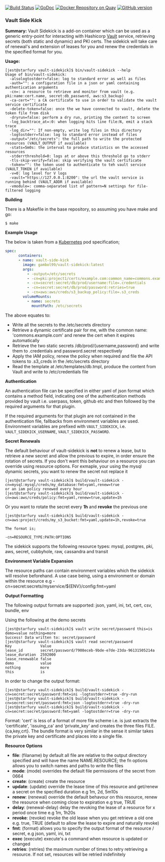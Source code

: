 [![Build Status](https://travis-ci.org/UKHomeOffice/vault-sidekick.svg?branch=master)](https://travis-ci.org/UKHomeOffice/vault-sidekick)
[![GoDoc](http://godoc.org/github.com/UKHomeOffice/vault-sidekick?status.png)](http://godoc.org/github.com/UKHomeOffice/vault-sidekick)
[![Docker Repository on Quay](https://quay.io/repository/ukhomeofficedigital/vault-sidekick/status "Docker Repository on Quay")](https://quay.io/repository/ukhomeofficedigital/vault-sidekick)
[![GitHub version](https://badge.fury.io/gh/UKHomeOffice%2Fvault-sidekick.svg)](https://badge.fury.io/gh/UKHomeOffice%2Fvault-sidekick)

### **Vault Side Kick**

**Summary:**
Vault Sidekick is a add-on container which can be used as a generic entry-point for interacting with Hashicorp [Vault](https://vaultproject.io) service, retrieving secrets
(both static and dynamic) and PKI certs. The sidekick will take care of renewal's and extension of leases for you and renew the credentials in the specified format for you.

**Usage:**

```shell
[jest@starfury vault-sidekick]$ bin/vault-sidekick --help
Usage of bin/vault-sidekick:
  -alsologtostderr=false: log to standard error as well as files
  -auth="": a configuration file in a json or yaml containing authentication arguments
  -cn=: a resource to retrieve and monitor from vault (e.g. pki:name:cert.name, secret:db_password, aws:s3_backup)
  -ca-cert="": a CA certificate to use in order to validate the vault service certificate
  -delete-token=false: once the we have connected to vault, delete the token file from disk
  -dryrun=false: perform a dry run, printing the content to screen
  -log_backtrace_at=:0: when logging hits line file:N, emit a stack trace
  -log_dir="": If non-empty, write log files in this directory
  -logtostderr=false: log to standard error instead of files
  -output="/etc/secrets": the full path to write the protected resources (VAULT_OUTPUT if available)
  -stats=5m0s: the interval to produce statistics on the accessed resources
  -stderrthreshold=0: logs at or above this threshold go to stderr
  -tls-skip-verify=false: skip verifying the vault certificate
  -token="": the token used to authenticate to teh vault service (VAULT_TOKEN if available)
  -v=0: log level for V logs
  -vault="https://127.0.0.1:8200": the url the vault service is running behind (VAULT_ADDR if available)
  -vmodule=: comma-separated list of pattern=N settings for file-filtered logging
```

**Building**

There is a Makefile in the base repository, so assuming you have make and go:

`$ make`

**Example Usage**

The below is taken from a [Kubernetes](https://github.com/kubernetes/kubernetes) pod specification;

```YAML
spec:
      containers:
      - name: vault-side-kick
        image: gambol99/vault-sidekick:latest
        args:
          - -output=/etc/secrets
          - -cn=pki:project1/certs/example.com:common_name=commons.example.com,revoke=true,update=2h
          - -cn=secret:secret/db/prod/username:file=.credentials
          - -cn=secret:secret/db/prod/password:retries=true
          - -cn=aws:aws/creds/s3_backup_policy:file=.s3_creds
        volumeMounts:
          - name: secrets
            mountPath: /etc/secrets
```

The above equates to:

 - Write all the secrets to the /etc/secrets directory
 - Retrieve a dynamic certificate pair for me, with the common name: 'commons.example.com' and renew the cert when it expires automatically
 - Retrieve the two static secrets /db/prod/{username,password} and write them to .credentials and password.secret respectively
 - Apply the IAM policy, renew the policy when required and file the API tokens to .s3_creds in the /etc/secrets directory
 - Read the template at /etc/templates/db.tmpl, produce the content from Vault and write to /etc/credentials file

**Authentication**

An authentication file can be specified in either yaml of json format which contains a method field, indicating one of the authentication
methods provided by vault i.e. userpass, token, github etc and then followed by the required arguments for that plugin.

If the required arguments for that plugin are not contained in the authentication file, fallbacks from environment variables are used.
Environment variables are prefixed with `VAULT_SIDEKICK`, i.e. `VAULT_SIDEKICK_USERNAME`, `VAULT_SIDEKICK_PASSWORD`.

**Secret Renewals**

The default behaviour of vault-sidekick is **not** to renew a lease, but to retrieve a new secret and allow the previous to
expire, in order ensure the rotation of secrets. If you don't want this behaviour on a resource you can override using resource options. For exmaple,
your using the mysql dynamic secrets, you want to renew the secret not replace it

```shell
[jest@starfury vault-sidekick]$ build/vault-sidekick -cn=mysql:mysql/creds/my_database:fmt=yaml,renew=true
or an iam policy renewed every hour
[jest@starfury vault-sidekick]$ build/vault-sidekick -cn=aws:aws/creds/policy:fmt=yaml,renew=true,update=1h

```

Or you want to rotate the secret every **1h** and **revoke** the previous one

```shell
[jest@starfury vault-sidekick]$ build/vault-sidekick -cn=aws:project/creds/my_s3_bucket:fmt=yaml,update=1h,revoke=true

The format is;

-cn=RESOURCE_TYPE:PATH:OPTIONS
```

The sidekick supports the following resource types: mysql, postgres, pki, aws, secret, cubbyhole, raw, cassandra and transit

**Environment Variable Expansion**

The resource paths can contain environment variables which the sidekick will resolve beforehand. A use case being, using a environment
or domain within the resource e.g -cn=secret:secrets/myservice/${ENV}/config:fmt=yaml

**Output Formatting**

The following output formats are supported: json, yaml, ini, txt, cert, csv, bundle, env

Using the following at the demo secrets

```shell
[jest@starfury vault-sidekick]$ vault write secret/password this=is demo=value nothing=more
Success! Data written to: secret/password
[jest@starfury vault-sidekick]$ vault read secret/password
Key            	Value
lease_id       	secret/password/7908eceb-9bde-e7de-23da-96131505214a
lease_duration 	2592000
lease_renewable	false
demo           	value
nothing        	more
this           	is
```

In order to change the output format:

```shell
[jest@starfury vault-sidekick]$ build/vault-sidekick -cn=secret:secret/password:fmt=ini -logtostderr=true -dry-run
[jest@starfury vault-sidekick]$ build/vault-sidekick -cn=secret:secret/password:fmt=json -logtostderr=true -dry-run
[jest@starfury vault-sidekick]$ build/vault-sidekick -cn=secret:secret/password:fmt=yaml -logtostderr=true -dry-run
```

Format: 'cert' is less of a format of more file scheme i.e. is just extracts the 'certificate', 'issuing_ca' and 'private_key' and creates the three files FILE.{ca,key,crt}. The
bundle format is very similar in the sense it similar takes the private key and certificate and places into a single file.

**Resource Options**

- **file**: (filaname) by default all file are relative to the output directory specified and will have the name NAME.RESOURCE; the fn options allows you to switch names and paths to write the files
- **mode**: (mode) overrides the default file permissions of the secret from 0664
- **create**: (create) create the resource
- **update**: (update) override the lease time of this resource and get/renew a secret on the specified duration e.g 1m, 2d, 5m10s
- **renew**: (renewal) override the default behavour on this resource, renew the resource when coming close to expiration e.g true, TRUE
- **delay**: (renewal-delay) delay the revoking the lease of a resource for x period once time e.g 1m, 1h20s
- **revoke**: (revoke) revoke the old lease when you get retrieve a old one e.g. true, TRUE (default to allow the lease to expire and naturally revoke)
- **fmt**: (format) allows you to specify the output format of the resource / secret, e.g json, yaml, ini, txt
- **exec** (execute) execute's a command when resource is updated or changed
- **retries**: (retries) the maximum number of times to retry retrieving a resource. If not set, resources will be retried indefinitely
